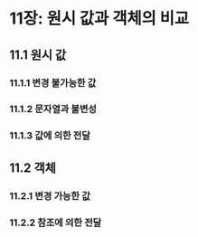 # 11장: 원시 값과 객체의 비교
## 11.1 원시 값
### 11.1.1 변경 불가능한 값
### 11.1.2 문자열과 불변성
### 11.1.3 값에 의한 전달
## 11.2 객체
### 11.2.1 변경 가능한 값
### 11.2.2 참조에 의한 전달